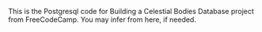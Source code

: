 This is the Postgresql code for Building a Celestial Bodies Database project from FreeCodeCamp. 
You may infer from here, if needed.
